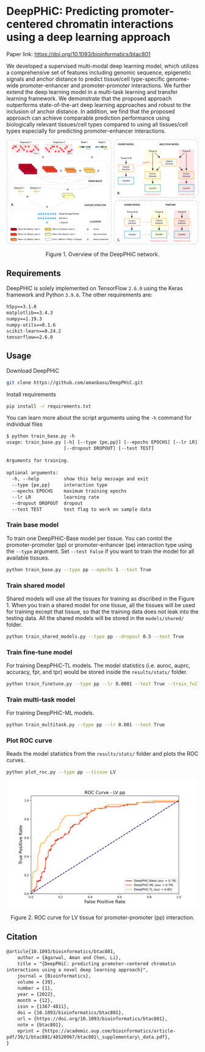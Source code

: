 # DeepPHiC: Predicting promoter-centered chromatin interactions using a deep learning approach

Paper link: https://doi.org/10.1093/bioinformatics/btac801

We developed a supervised multi-modal deep learning model, which utilizes a comprehensive set of features including genomic sequence, epigenetic signals and anchor distance to predict tissue/cell type-specific genome-wide promoter-enhancer and promoter-promoter interactions. We further extend the deep learning model in a multi-task learning and transfer learning framework. We demonstrate that the proposed approach outperforms state-of-the-art deep learning approaches and robust to the inclusion of anchor distance. In addition, we find that the proposed approach can achieve comparable prediction performance using biologically relevant tissues/cell types compared to using all tissues/cell types especially for predicting promoter-enhancer interactions.

<p align="center"><img src="res/overview.png"/></p>
<p align="center">Figure 1. Overview of the DeepPHiC network.</p>

## Requirements

DeepPHiC is solely implemented on TensorFlow `2.6.0` using the Keras framework and Python `3.9.6`. The other requirements are:

```
h5py==3.1.0
matplotlib==3.4.3
numpy==1.19.3
numpy-utils==0.1.6
scikit-learn==0.24.2
tensorflow==2.6.0
```

## Usage

Download DeepPHiC

```bash
git clone https://github.com/amanbasu/DeepPHiC.git
```

Install requirements

```bash
pip install -r requirements.txt
```

You can learn more about the script arguments using the `-h` command for individual files

```
$ python train_base.py -h
usage: train_base.py [-h] [--type {pe,pp}] [--epochs EPOCHS] [--lr LR]
                     [--dropout DROPOUT] [--test TEST]

Arguments for training.

optional arguments:
  -h, --help         show this help message and exit
  --type {pe,pp}     interaction type
  --epochs EPOCHS    maximum training epochs
  --lr LR            learning rate
  --dropout DROPOUT  dropout
  --test TEST        test flag to work on sample data
```

### Train base model

To train one DeepPHiC-Base model per tissue. You can contol the promoter-promoter (pp) or promoter-enhancer (pe) interaction type using the `--type` argument. Set `--test False` if you want to train the model for all available tissues.

```bash
python train_base.py --type pp --epochs 1 --test True
```

### Train shared model

Shared models will use all the tissues for training as discribed in the Figure 1. When you train a shared model for one tissue, all the tissues will be used for training except that tissue, so that the training data does not leak into the testing data. All the shared models will be stored in the  `models/shared/` folder.

```bash
python train_shared_models.py --type pp --dropout 0.5 --test True
```

### Train fine-tune model

For training DeepPHiC-TL models. The model statistics (i.e. auroc, auprc, accuracy, fpr, and tpr) would be stored inside the `results/stats/` folder.

```bash
python train_finetune.py --type pp --lr 0.0001 --test True --train_full True
```

### Train multi-task model

For training DeepPHiC-ML models.

```bash
python train_multitask.py --type pp --lr 0.001 --test True
```

### Plot ROC curve

Reads the model statistics from the `results/stats/` folder and plots the ROC curves.

```bash
python plot_roc.py --type pp --tissue LV
```

<p align="center"><img src="results/plots/roc_curve_LV_pp.jpg" width="500px"/></p>
<p align="center">Figure 2. ROC curve for LV tissue for promoter-promoter (pp) interaction.</p>


## Citation

```
@article{10.1093/bioinformatics/btac801,
    author = {Agarwal, Aman and Chen, Li},
    title = "{DeepPHiC: predicting promoter-centered chromatin interactions using a novel deep learning approach}",
    journal = {Bioinformatics},
    volume = {39},
    number = {1},
    year = {2022},
    month = {12},
    issn = {1367-4811},
    doi = {10.1093/bioinformatics/btac801},
    url = {https://doi.org/10.1093/bioinformatics/btac801},
    note = {btac801},
    eprint = {https://academic.oup.com/bioinformatics/article-pdf/39/1/btac801/48520967/btac801\_supplementary\_data.pdf},
}
```
